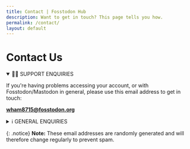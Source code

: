 ```yaml
---
title: Contact | Fosstodon Hub
description: Want to get in touch? This page tells you how.
permalink: /contact/
layout: default
---
```

# Contact Us

<details open>
  <summary>👩‍💻 SUPPORT ENQUIRIES</summary>
  <p>If you're having problems accessing your account, or with Fosstodon/Mastodon in general, please use this email address to get in touch:</p>

  <p><b><a href="mailto:wham8715@fosstodon.org">wham8715@fosstodon.org</a></b></p>
</details>

<details>
  <summary>ℹ️ GENERAL ENQUIRIES</summary>
  <p>For more general enquiries abour Fosstodon, such as Press requests or anything that wouldn't be covered by a support enquiry, please use this email:</p>

  <p><b><a href="mailto:diligent3129@fosstodon.org">diligent3129@fosstodon.org</a></b></p>
</details>

{: .notice}
**Note:** These email addresses are randomly generated and will therefore change regularly to prevent spam.
